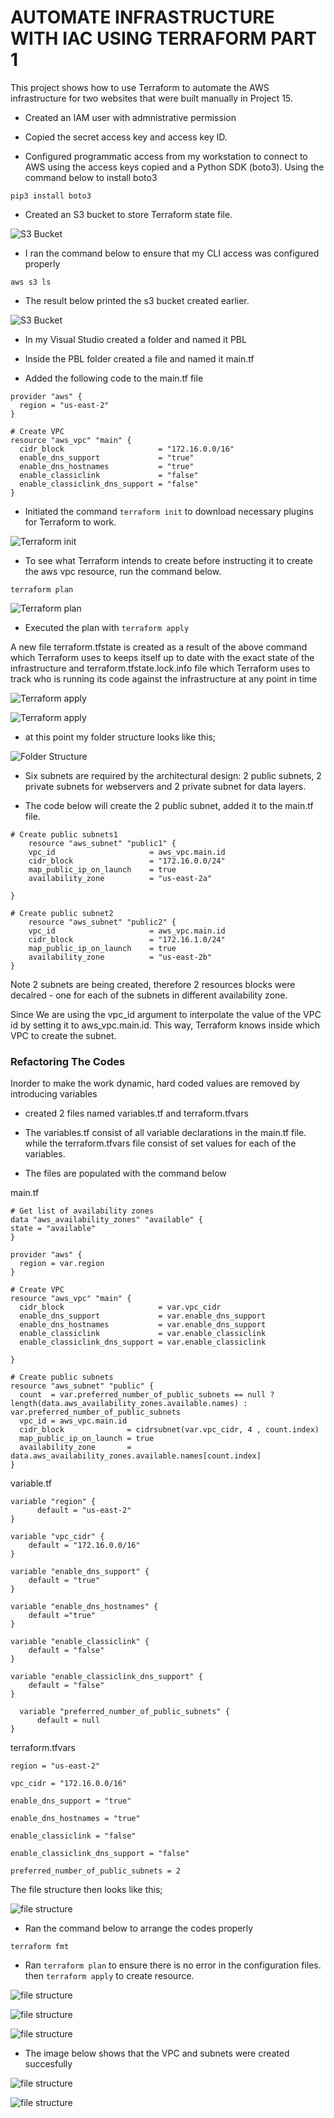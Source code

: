 # AUTOMATE INFRASTRUCTURE WITH IAC USING TERRAFORM PART 1

This project shows how to use Terraform to automate the AWS infrastructure for two websites that were built manually in Project 15.

- Created an IAM user with admnistrative permission

- Copied the secret access key and access key ID.

- Configured programmatic access from my workstation to connect to AWS using the access keys copied and a Python SDK (boto3). Using the command below to install boto3

```
pip3 install boto3  
```

- Created an S3 bucket to store Terraform state file.

![S3 Bucket](images/a.png)

- I ran the command below to ensure that my CLI access was configured properly

```
aws s3 ls
```

- The result below printed the s3 bucket created earlier.

![S3 Bucket](images/b.png)

- In my Visual Studio created a folder and named it PBL

- Inside the PBL folder created a file and named it main.tf

- Added the following code to the main.tf file

```
provider "aws" {
  region = "us-east-2"
}

# Create VPC
resource "aws_vpc" "main" {
  cidr_block                     = "172.16.0.0/16"
  enable_dns_support             = "true"
  enable_dns_hostnames           = "true"
  enable_classiclink             = "false"
  enable_classiclink_dns_support = "false"
}
```

- Initiated the command `terraform init` to download necessary plugins for Terraform to work.

![Terraform init ](images/c.png)

- To see what Terraform intends to create before instructing it to create the aws vpc resource, run the command below.

```
terraform plan
```

![Terraform plan ](images/d.png)

- Executed the plan with ```terraform apply```

A new file terraform.tfstate is created as a result of the above command which Terraform uses to keeps itself up to date with the exact state of the infrastructure and terraform.tfstate.lock.info file which Terraform uses to track who is running its code against the infrastructure at any point in time

![Terraform apply ](images/e.png)

![Terraform apply ](images/f.png)

- at this point my folder structure looks like this;

![Folder Structure](images/g.png)

- Six subnets are required by the architectural design: 2 public subnets, 2 private subnets for webservers and 2 private subnet for data layers.

- The code below will create the 2 public subnet, added it to the main.tf file.

```
# Create public subnets1
    resource "aws_subnet" "public1" {
    vpc_id                     = aws_vpc.main.id
    cidr_block                 = "172.16.0.0/24"
    map_public_ip_on_launch    = true
    availability_zone          = "us-east-2a"

}

# Create public subnet2
    resource "aws_subnet" "public2" {
    vpc_id                     = aws_vpc.main.id
    cidr_block                 = "172.16.1.0/24"
    map_public_ip_on_launch    = true
    availability_zone          = "us-east-2b"
}
```

Note 2 subnets are being created, therefore 2 resources blocks were decalred - one for each of the subnets in different availability zone.

Since We are using the vpc_id argument to interpolate the value of the VPC id by setting it to aws_vpc.main.id. This way, Terraform knows inside which VPC to create the subnet.

### Refactoring The Codes

Inorder to make the work dynamic, hard coded values are removed by introducing variables

- created 2 files named variables.tf and terraform.tfvars

- The variables.tf consist of all variable declarations in the main.tf file. while the terraform.tfvars file consist of set values for each of the variables.

- The files are populated with the command below

main.tf 

```
# Get list of availability zones
data "aws_availability_zones" "available" {
state = "available"
}

provider "aws" {
  region = var.region
}

# Create VPC
resource "aws_vpc" "main" {
  cidr_block                     = var.vpc_cidr
  enable_dns_support             = var.enable_dns_support 
  enable_dns_hostnames           = var.enable_dns_support
  enable_classiclink             = var.enable_classiclink
  enable_classiclink_dns_support = var.enable_classiclink

}

# Create public subnets
resource "aws_subnet" "public" {
  count  = var.preferred_number_of_public_subnets == null ? length(data.aws_availability_zones.available.names) : var.preferred_number_of_public_subnets   
  vpc_id = aws_vpc.main.id
  cidr_block              = cidrsubnet(var.vpc_cidr, 4 , count.index)
  map_public_ip_on_launch = true
  availability_zone       = data.aws_availability_zones.available.names[count.index]
}
```

variable.tf

```
variable "region" {
      default = "us-east-2"
}

variable "vpc_cidr" {
    default = "172.16.0.0/16"
}

variable "enable_dns_support" {
    default = "true"
}

variable "enable_dns_hostnames" {
    default ="true" 
}

variable "enable_classiclink" {
    default = "false"
}

variable "enable_classiclink_dns_support" {
    default = "false"
}

  variable "preferred_number_of_public_subnets" {
      default = null
}
```

terraform.tfvars

```
region = "us-east-2"

vpc_cidr = "172.16.0.0/16" 

enable_dns_support = "true" 

enable_dns_hostnames = "true"  

enable_classiclink = "false" 

enable_classiclink_dns_support = "false" 

preferred_number_of_public_subnets = 2
```

The file structure then looks like this;

![file structure](images/h.png)

- Ran the command below to arrange the codes properly

```
terraform fmt
```

- Ran  `terraform plan`  to ensure there is no error in the configuration  files. then `terraform apply` to create resource.

![file structure](images/j.png)

![file structure](images/k.png)

![file structure](images/l.png)

- The image below shows that the VPC and subnets were created succesfully

![file structure](images/m.png)

![file structure](images/n.png)


